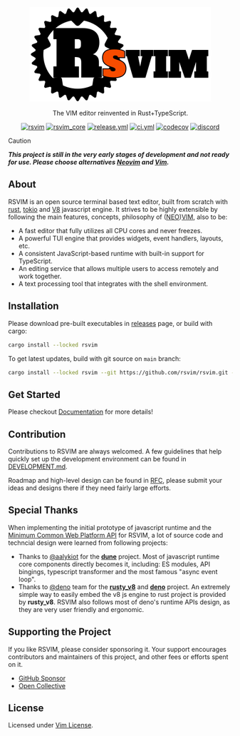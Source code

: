 <p align="center">
  <img alt="logo.svg" src="https://raw.githubusercontent.com/rsvim/assets/main/logo/RSVIM-logo.svg" />
</p>

<p align="center">
The VIM editor reinvented in Rust+TypeScript.
</p>

<p align="center">
  <a href="https://crates.io/crates/rsvim"><img alt="rsvim" src="https://img.shields.io/crates/v/rsvim" /></a>
  <a href="https://docs.rs/rsvim_core/latest/"><img alt="rsvim_core" src="https://img.shields.io/docsrs/rsvim_core?label=docs.rs" /></a>
  <a href="https://github.com/rsvim/rsvim/actions/workflows/release.yml"><img alt="release.yml" src="https://img.shields.io/github/actions/workflow/status/rsvim/rsvim/release.yml" /></a>
  <a href="https://github.com/rsvim/rsvim/actions/workflows/ci.yml"><img alt="ci.yml" src="https://img.shields.io/github/actions/workflow/status/rsvim/rsvim/ci.yml?branch=main&label=ci" /></a>
  <!-- <a href="https://github.com/rsvim/rsvim/actions/workflows/nightly_miri.yml"><img alt="nightly_miri.yml" src="https://img.shields.io/github/actions/workflow/status/rsvim/rsvim/nightly_miri.yml?branch=main&label=miri" /></a> -->
  <a href="https://app.codecov.io/gh/rsvim/rsvim"><img alt="codecov" src="https://img.shields.io/codecov/c/github/rsvim/rsvim/main" /></a>
  <!-- <a href="https://app.codacy.com/gh/rsvim/rsvim/dashboard?utm_source=gh&utm_medium=referral&utm_content=&utm_campaign=Badge_grade"><img alt="codacy" src="https://img.shields.io/codacy/grade/1c6a3d21352c4f8bb84ff6c7e3ef0399/main" /></a> -->
  <a href="https://discord.gg/5KtRUCAByB"><img alt="discord" src="https://img.shields.io/discord/1220171472329379870?label=discord" /></a>
</p>

> [!CAUTION]
>
> _**This project is still in the very early stages of development and not ready for use. Please choose alternatives [Neovim](https://neovim.io/) and [Vim](https://www.vim.org/).**_

## About

RSVIM is an open source terminal based text editor, built from scratch with [rust](https://www.rust-lang.org/), [tokio](https://tokio.rs/) and [V8](https://v8.dev/) javascript engine. It strives to be highly extensible by following the main features, concepts, philosophy of ([NEO](https://neovim.io/))[VIM](https://www.vim.org/), also to be:

- A fast editor that fully utilizes all CPU cores and never freezes.
- A powerful TUI engine that provides widgets, event handlers, layouts, etc.
- A consistent JavaScript-based runtime with built-in support for TypeScript.
- An editing service that allows multiple users to access remotely and work together.
- A text processing tool that integrates with the shell environment.

## Installation

Please download pre-built executables in [releases](https://github.com/rsvim/rsvim/releases) page, or build with cargo:

```bash
cargo install --locked rsvim
```

To get latest updates, build with git source on `main` branch:

```bash
cargo install --locked rsvim --git https://github.com/rsvim/rsvim.git --branch main
```

## Get Started

Please checkout [Documentation](https://rsvim.github.io/) for more details!

## Contribution

Contributions to RSVIM are always welcomed. A few guidelines that help quickly set up the development environment can be found in [DEVELOPMENT.md](https://github.com/rsvim/rsvim/blob/main/DEVELOPMENT.md).

Roadmap and high-level design can be found in [RFC](https://github.com/rsvim/rfc), please submit your ideas and designs there if they need fairly large efforts.

## Special Thanks

When implementing the initial prototype of javascript runtime and the [Minimum Common Web Platform API](https://min-common-api.proposal.wintertc.org/) for RSVIM, a lot of source code and techncial design were learned from following projects:

- Thanks to [@aalykiot](https://github.com/aalykiot) for the **[dune](https://github.com/aalykiot/dune)** project. Most of javascript runtime core components directly becomes it, including: ES modules, API bingings, typescript transformer and the most famous "async event loop".
- Thanks to [@deno](https://github.com/denoland) team for the **[rusty_v8](https://github.com/denoland/rusty_v8)** and **[deno](https://github.com/denoland/deno)** project. An extremely simple way to easily embed the v8 js engine to rust project is provided by **rusty_v8**. RSVIM also follows most of deno's runtime APIs design, as they are very user friendly and ergonomic.

## Supporting the Project

If you like RSVIM, please consider sponsoring it. Your support encourages contributors and maintainers of this project, and other fees or efforts spent on it.

- [GitHub Sponsor](https://github.com/sponsors/rsvim)
- [Open Collective](https://opencollective.com/rsvim)

## License

Licensed under [Vim License](https://github.com/rsvim/rsvim/blob/main/LICENSE.txt).
